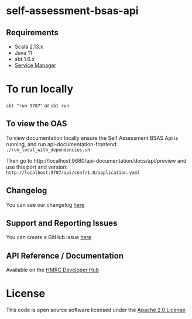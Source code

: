 # self-assessment-bsas-api

## Requirements
- Scala 2.13.x
- Java 11
- sbt 1.6.x
- [Service Manager](https://github.com/hmrc/sm2)

# To run locally

`sbt "run 9787"`
or
`sbt run`

## To view the OAS

To view documentation locally ensure the Self Assessment BSAS Api is running, and run api-documentation-frontend:
`./run_local_with_dependencies.sh`

Then go to http://localhost:9680/api-documentation/docs/api/preview and use this port and version:
`http://localhost:9787/api/conf/1.0/application.yaml`

## Changelog

You can see our changelog [here](https://github.com/hmrc/income-tax-mtd-changelog/wiki)

## Support and Reporting Issues

You can create a GitHub issue [here](https://github.com/hmrc/income-tax-mtd-changelog/issues)

## API Reference / Documentation

Available on the [HMRC Developer Hub](https://developer.service.hmrc.gov.uk/api-documentation/docs/api/service/self-assessment-bsas-api/3.0)

# License

This code is open source software licensed under the [Apache 2.0 License]("http://www.apache.org/licenses/LICENSE-2.0.html")
